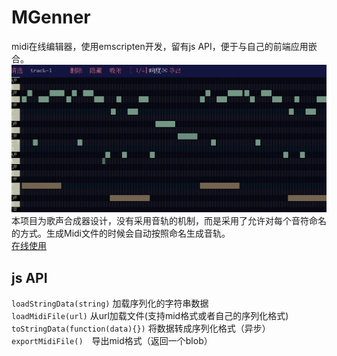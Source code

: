 # MGenner  
midi在线编辑器，使用emscripten开发，留有js API，便于与自己的前端应用嵌合。  
![img](shot.png)
本项目为歌声合成器设计，没有采用音轨的机制，而是采用了允许对每个音符命名的方式。生成Midi文件的时候会自动按照命名生成音轨。  
[在线使用](http://game.sinriv.com/mgenner)  
## js API  
`loadStringData(string)` 加载序列化的字符串数据  
`loadMidiFile(url)` 从url加载文件(支持mid格式或者自己的序列化格式)  
`toStringData(function(data){})` 将数据转成序列化格式（异步）  
`exportMidiFile()`　导出mid格式（返回一个blob）  